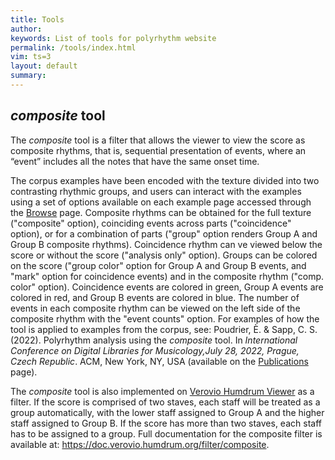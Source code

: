 ```yaml
---
title: Tools
author: 
keywords: List of tools for polyrhythm website
permalink: /tools/index.html
vim: ts=3
layout: default
summary: 
---
```


## <i>composite</i> tool

The <i>composite</i> tool is a filter that allows the viewer to view the score as composite rhythms, that is, sequential presentation of events, where an “event” includes all the notes that have the same onset time. 

The corpus examples have been encoded with the texture divided into two contrasting rhythmic groups, and users can interact with the examples using a set of options available on each example page accessed through the <a href="https://polyrhythm.humdrum.org/browse/">Browse</a> page. Composite rhythms can be obtained for the full texture ("composite" option), coinciding events across parts ("coincidence" option), or for a combination of parts ("group" option renders Group A and Group B composite rhythms). Coincidence rhythm can ve viewed below the score or without the score ("analysis only" option). Groups can be colored on the score ("group color" option for Group A and Group B events, and "mark" option for coincidence events) and in the composite rhythm ("comp. color" option). Coincidence events are colored in green, Group A events are colored in red, and Group B events are colored in blue. The number of events in each composite rhythm can be viewed on the left side of the composite rhythm with the "event counts" option. For examples of how the tool is applied to examples from the corpus, see: Poudrier, È. & Sapp, C. S. (2022). Polyrhythm analysis using the <i>composite</i> tool. In <i>International Conference on Digital Libraries for Musicology,July 28, 2022, Prague, Czech Republic</i>. ACM, New York, NY, USA (available on the <a href="https://polyrhythm.humdrum.org/publications">Publications</a> page).

The <i>composite</i> tool is also implemented on <a href="https://verovio.humdrum.org">Verovio Humdrum Viewer</a> as a filter. If the score is comprised of two staves, each staff will be treated as a group automatically, with the lower staff assigned to Group A and the higher staff assigned to Group B. If the score has more than two staves, each staff has to be assigned to a group.  Full documentation for the composite filter is available at: https://doc.verovio.humdrum.org/filter/composite.

